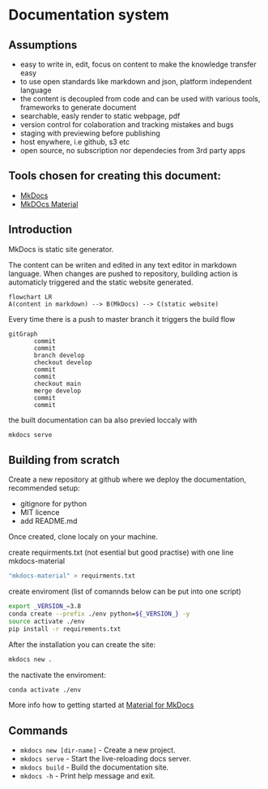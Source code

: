 # Documentation system

## Assumptions
- easy to write in, edit, focus on content to make the knowledge transfer easy
- to use open standards like markdown and json, platform independent language
- the content is decoupled from code and can be used with various tools, frameworks to generate document
- searchable, easly render to static webpage, pdf
- version control for colaboration and tracking mistakes and bugs
- staging with previewing before publishing
- host enywhere, i.e github, s3 etc
- open source, no subscription nor dependecies from 3rd party apps

## Tools chosen for creating this document:
- [MkDocs](https://www.mkdocs.org)
- [MkDOcs Material](https://squidfunk.github.io/mkdocs-material/)
<!-- TODO add {:target="_blank"} -->

<!-- ## Todo list
- [ ] add step by step instruction to set the mkdosc + material up
- [ ] test autodeployment to s3
- [ ] copy some skycharge docs for reference
- [X] test mermaid and others adds on -->

## Introduction
MkDocs is static site generator.

The content can be writen and edited in any text editor in markdown language. When changes are pushed to repository, building action is automaticly triggered and the static website generated.

<!-- TODO add git hooks, autobuild etc -->
``` mermaid
flowchart LR
A(content in markdown) --> B(MkDocs) --> C(static website)
```

Every time there is a push to master branch it triggers the build flow
``` mermaid
gitGraph
       commit
       commit
       branch develop
       checkout develop
       commit
       commit
       checkout main
       merge develop
       commit
       commit
```
the built documentation can ba also previed loccaly with
```bash
mkdocs serve
```

## Building from scratch

Create a new repository at github where we deploy the documentation, recommended setup: 
- gitignore for python
- MIT licence
- add README.md

Once created, clone localy on your machine.

create requirments.txt (not esential but good practise) with one line mkdocs-material
```bash
"mkdocs-material" > requirments.txt
```
create enviroment (list of comannds below can be put into one script)
```bash
export _VERSION_=3.8
conda create --prefix ./env python=${_VERSION_} -y
source activate ./env
pip install -r requirements.txt
```
After the installation you can create the site:
```bash
mkdocs new .
```
the nactivate the enviroment:
```bash
conda activate ./env
```

More info how to getting started at [Material for MkDocs](https://squidfunk.github.io/mkdocs-material/getting-started/)


## Commands

* `mkdocs new [dir-name]` - Create a new project.
* `mkdocs serve` - Start the live-reloading docs server.
* `mkdocs build` - Build the documentation site.
* `mkdocs -h` - Print help message and exit.
